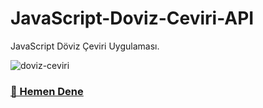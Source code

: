 # JavaScript-Doviz-Ceviri-API

JavaScript Döviz Çeviri Uygulaması. 

![doviz-ceviri](https://user-images.githubusercontent.com/57464067/86477188-94d14f00-bd50-11ea-8e5b-c1c6068c07fe.png)

### [🚀 Hemen Dene](https://yenilikci.github.io/JavaScript-Doviz-Ceviri-API/ "🚀 Hemen Dene")
